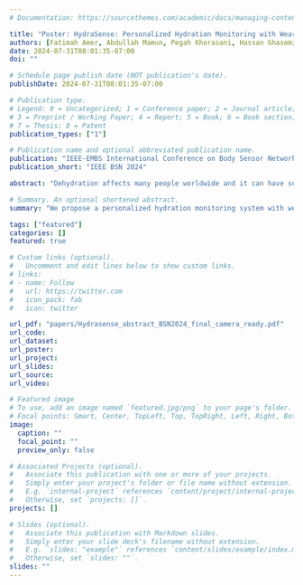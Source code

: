 ```yaml
---
# Documentation: https://sourcethemes.com/academic/docs/managing-content/

title: "Poster: HydraSense: Personalized Hydration Monitoring with Wearables and Machine Learning [Abstract]"
authors: [Fatimah Amer, Abdullah Mamun, Pegah Khorasani, Hassan Ghasemzadeh]
date: 2024-07-31T08:01:35-07:00
doi: ""

# Schedule page publish date (NOT publication's date).
publishDate: 2024-07-31T08:01:35-07:00

# Publication type.
# Legend: 0 = Uncategorized; 1 = Conference paper; 2 = Journal article;
# 3 = Preprint / Working Paper; 4 = Report; 5 = Book; 6 = Book section;
# 7 = Thesis; 8 = Patent
publication_types: ["1"]

# Publication name and optional abbreviated publication name.
publication: "IEEE-EMBS International Conference on Body Sensor Networks: NextGen Health: Sensor Innovation, AI, and Social Responsibility (BSN'24)"
publication_short: "IEEE BSN 2024"

abstract: "Dehydration affects many people worldwide and it can have severe consequences if remains unaddressed. A continuous hydration monitoring and reminder system based on wearable sensors and machine learning can ensure adequate fluid intake to prevent unwanted outcomes and to increase productivity. Despite the increasing popularity of wearable systems and smartphones, an affordable wearable-based hydration monitoring system that also considers environmental parameters for just-in-time decisions is not available. Our proposed system, HydraSense, devises a machine learning solution for detecting the activity, the surrounding environment, and the current level of hydration. By considering the activity and environmental parameters, HydraSense evaluates the adjusted fluid intake requirement and recommends a suitable action based on the severity of the dehydration. Additionally, we investigate the relationships of human activities and postures with dehydration. We are currently collecting and analyzing data for the evaluation of the proposed system."

# Summary. An optional shortened abstract.
summary: "We propose a personalized hydration monitoring system with wearable and machine learning."

tags: ["featured"]
categories: []
featured: true

# Custom links (optional).
#   Uncomment and edit lines below to show custom links.
# links:
# - name: Follow
#   url: https://twitter.com
#   icon_pack: fab
#   icon: twitter

url_pdf: "papers/Hydrasense_abstract_BSN2024_final_camera_ready.pdf"
url_code: 
url_dataset:
url_poster:
url_project:
url_slides: 
url_source:
url_video: 

# Featured image
# To use, add an image named `featured.jpg/png` to your page's folder.
# Focal points: Smart, Center, TopLeft, Top, TopRight, Left, Right, BottomLeft, Bottom, BottomRight.
image:
  caption: ""
  focal_point: ""
  preview_only: false

# Associated Projects (optional).
#   Associate this publication with one or more of your projects.
#   Simply enter your project's folder or file name without extension.
#   E.g. `internal-project` references `content/project/internal-project/index.md`.
#   Otherwise, set `projects: []`.
projects: []

# Slides (optional).
#   Associate this publication with Markdown slides.
#   Simply enter your slide deck's filename without extension.
#   E.g. `slides: "example"` references `content/slides/example/index.md`.
#   Otherwise, set `slides: ""`.
slides: ""
---
```

